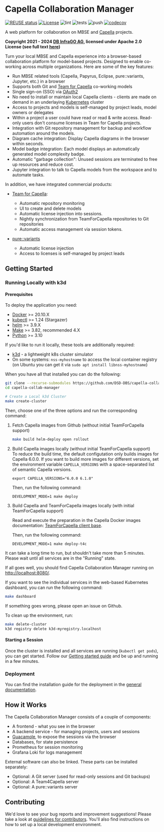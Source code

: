 <!--
 ~ SPDX-FileCopyrightText: Copyright DB InfraGO AG and contributors
 ~ SPDX-License-Identifier: Apache-2.0
 -->

# Capella Collaboration Manager

[![REUSE status](https://api.reuse.software/badge/github.com/DSD-DBS/capella-collab-manager)](https://api.reuse.software/info/github.com/DSD-DBS/capella-collab-manager)
[![License](https://img.shields.io/badge/License-Apache_2.0-blue.svg)](https://opensource.org/licenses/Apache-2.0)
![lint](https://github.com/DSD-DBS/capella-collab-manager/actions/workflows/lint.yml/badge.svg)
![tests](https://github.com/DSD-DBS/capella-collab-manager/actions/workflows/tests.yml/badge.svg)
![push](https://github.com/DSD-DBS/capella-collab-manager/actions/workflows/push.yml/badge.svg)
[![codecov](https://codecov.io/github/DSD-DBS/capella-collab-manager/branch/main/graph/badge.svg?token=1UZHL2H54F)](https://codecov.io/github/DSD-DBS/capella-collab-manager)

A web platform for collaboration on MBSE and [Capella](https://www.eclipse.org/capella/) projects.

**Copyright 2021 - 2024 [DB InfraGO AG](https://fahrweg.dbinfrago.com/fahrweg-de),
licensed under Apache 2.0 License (see full text [here](./LICENSES/Apache-2.0.txt))**

Turn your local MBSE and Capella experience into a browser-based collaboration platform for
model-based projects. Designed to enable co-working across multiple organizations.
Here are some of the key features:

- Run MBSE related tools (Capella, Papyrus, Eclipse, pure::variants, Jupyter, etc.) in a browser
- Supports both Git and [Team for Capella](https://www.obeosoft.com/en/team-for-capella)
  co-working models
- Single sign-on (SSO) via [OAuth2](https://oauth.net/2/)
- No need to install or maintain local Capella clients - clients are made on demand in
  an underlaying [Kubernetes](https://kubernetes.io/) cluster
- Access to projects and models is self-managed by project leads, model owners or
  delegates
- Within a project a user could have read or read & write access. Read-only users don't
  consume licenses in Team for Capella projects.
- Integration with Git repository management for backup and workflow automation around
  the models.
- Diagram cache integration: Display Capella diagrams in the browser within seconds.
- Model badge integration: Each model displays an automatically generated model complexity badge.
- Automatic "garbage collection": Unused sessions are terminated to free up resources and reduce cost.
- Jupyter integration to talk to Capella models from the workspace and to automate tasks.

In addition, we have integrated commercial products:

- [Team for Capella](https://www.obeosoft.com/en/team-for-capella):

  - Automatic repository monitoring
  - UI to create and delete models
  - Automatic license injection into sessions.
  - Nightly synchronization from TeamForCapella repositories to Git repositories
  - Automatic access management via session tokens.

- [pure::variants](https://www.pure-systems.com/purevariants)
  - Automatic license injection
  - Access to licenses is self-managed by project leads

## Getting Started

### Running Locally with k3d

#### Prerequisites

To deploy the application you need:

- [Docker](https://docs.docker.com/engine/install/ubuntu/) >= 20.10.X
- [kubectl](https://kubernetes.io/docs/tasks/tools/install-kubectl-linux/) >= 1.24 (Stargazer)
- [helm](https://helm.sh/docs/intro/install/) >= 3.9.X
- [Make](https://www.gnu.org/software/make/manual/make.html) >= 3.82, recommended 4.X
- [Python](https://www.python.org/downloads/) >= 3.10

If you'd like to run it locally, these tools are additionally required:

- [k3d](https://k3d.io/) - a lightweight k8s cluster simulator
- On some systems: `nss-myhostname` to access the local container registry
  (on Ubuntu you can get it via `sudo apt install libnss-myhostname`)

When you have all that installed you can do the following:

```zsh
git clone --recurse-submodules https://github.com/DSD-DBS/capella-collab-manager.git
cd capella-collab-manager

# Create a Local k3d Cluster
make create-cluster
```

Then, choose one of the three options and run the
corresponding command:

1. Fetch Capella images from Github (without initial TeamForCapella support)

   ```zsh
   make build helm-deploy open rollout
   ```

2. Build Capella images locally (without initial TeamForCapella support) \
   To reduce the build time, the default configutation only builds images for Capella 6.0.0.
   If you want to build more images for different versions, set the environment variable `CAPELLA_VERSIONS`
   with a space-separated list of semantic Capella versions.

   ```
   export CAPELLA_VERSIONS="6.0.0 6.1.0"
   ```

   Then, run the following command:

   ```
   DEVELOPMENT_MODE=1 make deploy
   ```

3. Build Capella and TeamForCapella images locally (with initial TeamForCapella support)

   Read and execute the preparation in the Capella Docker images documentation: [TeamForCapella client base](https://dsd-dbs.github.io/capella-dockerimages/capella/t4c/base/#preparation).

   Then, run the following command:

   ```
   DEVELOPMENT_MODE=1 make deploy-t4c
   ```

It can take a long time to run, but shouldn't take more than 5 minutes.
Please wait until all services are in the "Running" state.

If all goes well, you should find Capella Collaboration Manager running on <http://localhost:8080/>.

If you want to see the individual services in the web-based Kubernetes dashboard, you can run the following command:

```zsh
make dashboard
```

If something goes wrong, please open an issue on Github.

To clean up the environment, run:

```zsh
make delete-cluster
k3d registry delete k3d-myregistry.localhost
```

#### Starting a Session

Once the cluster is installed and all services are running (`kubectl get pods`), you can
get started. Follow our [Getting started guide](docs/getting_started/getting_started.md) and be up and
running in a few minutes.

### Deployment

You can find the installation guide for the deployment in the [general documentation](https://capella-collaboration-manager.readthedocs.io/en/latest/installation/).

## How it Works

The Capella Collaboration Manager consists of a couple of components:

- A frontend - what you see in the browser
- A backend service - for managing projects, users and sessions
- [Guacamole](https://guacamole.apache.org/), to expose the sessions via the browser
- Databases, for state persistence
- Prometheus for session monitoring
- Grafana Loki for logs management

External software can also be linked. These parts can be installed separately:

- Optional: A Git server (used for read-only sessions and Git backups)
- Optional: A Team4Capella server
- Optional: A pure::variants server

## Contributing

We'd love to see your bug reports and improvement suggestions! Please take a look at
[guidelines for contributors](CONTRIBUTING.md).
You'll also find instructions on how to set up a local development environment.
